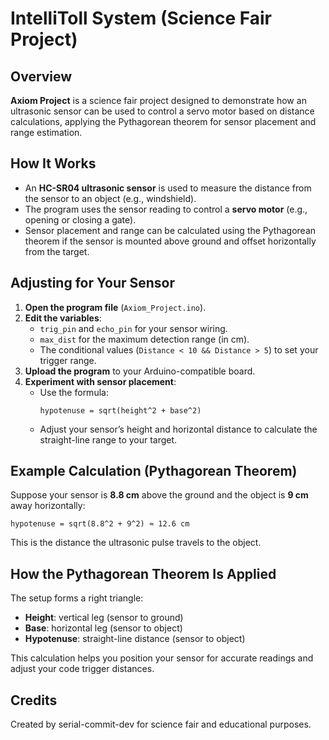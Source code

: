 # IntelliToll System (Science Fair Project)

## Overview

**Axiom Project** is a science fair project designed to demonstrate how an ultrasonic sensor can be used to control a servo motor based on distance calculations, applying the Pythagorean theorem for sensor placement and range estimation.

## How It Works

- An **HC-SR04 ultrasonic sensor** is used to measure the distance from the sensor to an object (e.g., windshield).
- The program uses the sensor reading to control a **servo motor** (e.g., opening or closing a gate).
- Sensor placement and range can be calculated using the Pythagorean theorem if the sensor is mounted above ground and offset horizontally from the target.

## Adjusting for Your Sensor

1. **Open the program file** (`Axiom_Project.ino`).
2. **Edit the variables**:  
   - `trig_pin` and `echo_pin` for your sensor wiring.
   - `max_dist` for the maximum detection range (in cm).
   - The conditional values (`Distance < 10 && Distance > 5`) to set your trigger range.
3. **Upload the program** to your Arduino-compatible board.
4. **Experiment with sensor placement**:
    - Use the formula:  
      ```
      hypotenuse = sqrt(height^2 + base^2)
      ```
    - Adjust your sensor’s height and horizontal distance to calculate the straight-line range to your target.

## Example Calculation (Pythagorean Theorem)

Suppose your sensor is **8.8 cm** above the ground and the object is **9 cm** away horizontally:
```
hypotenuse = sqrt(8.8^2 + 9^2) ≈ 12.6 cm
```
This is the distance the ultrasonic pulse travels to the object.

## How the Pythagorean Theorem Is Applied

The setup forms a right triangle:
- **Height**: vertical leg (sensor to ground)
- **Base**: horizontal leg (sensor to object)
- **Hypotenuse**: straight-line distance (sensor to object)

This calculation helps you position your sensor for accurate readings and adjust your code trigger distances.

## Credits

Created by serial-commit-dev for science fair and educational purposes.
